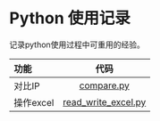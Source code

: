 Python 使用记录
=============

记录python使用过程中可重用的经验。

| **功能** | **代码** |
| :--- | :---: |
| 对比IP | [compare.py](https://github.com/kangxiaoning/python/blob/master/scripts/compare.py)|
| 操作excel | [read_write_excel.py](https://github.com/kangxiaoning/python/blob/master/scripts/read_write_excel.py)|
